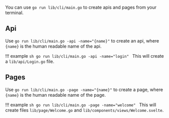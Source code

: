 You can use `go run lib/cli/main.go` to create apis and pages from your terminal.

## Api

Use `go run lib/cli/main.go -api -name="{name}"` to create an api, where `{name}` is the human readable name of the api.

!!! example
    ```sh
    go run lib/cli/main.go -api -name="login"
    ```
    This will create a `lib/api/Login.go` file.


## Pages

Use `go run lib/cli/main.go -page -name="{name}"` to create a page, where `{name}` is the human readable name of the page.

!!! example
    ```sh
    go run lib/cli/main.go -page -name="welcome"
    ```
    This will create files `lib/page/Welcome.go` and `lib/components/views/Welcome.svelte`.